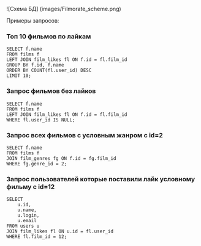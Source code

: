 ![Схема БД] (images/Filmorate_scheme.png)

Примеры запросов:

### Топ 10 фильмов по лайкам
```
SELECT f.name
FROM films f
LEFT JOIN film_likes fl ON f.id = fl.film_id
GROUP BY f.id, f.name
ORDER BY COUNT(fl.user_id) DESC
LIMIT 10;
```
### Запрос фильмов без лайков
```
SELECT f.name
FROM films f
LEFT JOIN film_likes fl ON f.id = fl.film_id
WHERE fl.user_id IS NULL;
```
### Запрос всех фильмов с условным жанром с id=2
```
SELECT f.name
FROM films f
JOIN film_genres fg ON f.id = fg.film_id
WHERE fg.genre_id = 2;
```
### Запрос пользователей которые поставили лайк условному фильму с id=12
```
SELECT 
    u.id,
    u.name,
    u.login,
    u.email
FROM users u
JOIN film_likes fl ON u.id = fl.user_id
WHERE fl.film_id = 12;
```
